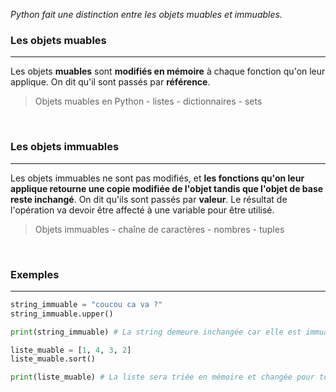 
_Python fait une distinction entre les objets muables et immuables._

### Les objets muables
---

Les objets **muables**  sont **modifiés en mémoire** à chaque fonction qu'on leur applique. On dit qu'il sont passés par **référence**.

> Objets muables en Python
	- listes
	- dictionnaires
	- sets

<br>

### Les objets immuables
---

Les objets immuables ne sont pas modifiés, et **les fonctions qu'on leur applique retourne une copie modifiée de l'objet tandis que l'objet de base reste inchangé**. On dit qu'ils sont passés par **valeur**. Le résultat de l'opération va devoir être affecté à une variable pour être utilisé.

>Objets immuables
	- chaîne de caractères
	- nombres
	- tuples

<br>

### Exemples
---

```python
string_immuable = "coucou ca va ?"
string_immuable.upper()

print(string_immuable) # La string demeure inchangée car elle est immuable

liste_muable = [1, 4, 3, 2]
liste_muable.sort()

print(liste_muable) # La liste sera triée en mémoire et changée pour toujours car elle est muable
```
